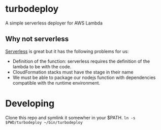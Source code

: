 # turbodeploy
A simple serverless deployer for AWS Lambda

## Why not serverless
[Serverless](https://serverless.com/) is great but it has the following problems for us:
* Definition of the function: serverless requires the definition of the lambda to be with the code.
* CloudFormation stacks must have the stage in their name
* We must be able to package our nodejs function with dependencies compatible with the runtime environment.

# Developing
Clone this repo and symlink it somewher in your $PATH.
`ln -s $PWD/turbodeploy ~/bin/turbodeploy`

